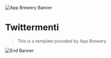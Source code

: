 
![App Brewery Banner](Documentation/AppBreweryBanner.png)

#  Twittermenti




>This is a template provided by App Brewery

![End Banner](Documentation/readme-end-banner.png)
